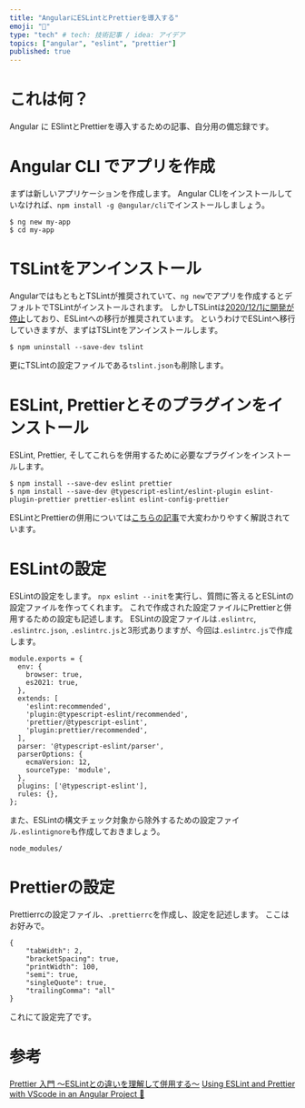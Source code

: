 ```yaml
---
title: "AngularにESLintとPrettierを導入する"
emoji: "🌊"
type: "tech" # tech: 技術記事 / idea: アイデア
topics: ["angular", "eslint", "prettier"]
published: true
---
```


# これは何？
Angular に ESlintとPrettierを導入するための記事、自分用の備忘録です。

# Angular CLI でアプリを作成
まずは新しいアプリケーションを作成します。
Angular CLIをインストールしていなければ、`npm install -g @angular/cli`でインストールしましょう。

```
$ ng new my-app
$ cd my-app
```

# TSLintをアンインストール
AngularではもともとTSLintが推奨されていて、`ng new`でアプリを作成するとデフォルトでTSLintがインストールされます。
しかしTSLintは[2020/12/1に開発が停止](https://github.com/palantir/tslint/issues/4534)しており、ESLintへの移行が推奨されています。
というわけでESLintへ移行していきますが、まずはTSLintをアンインストールします。

```
$ npm uninstall --save-dev tslint
```

更にTSLintの設定ファイルである`tslint.json`も削除します。

# ESLint, Prettierとそのプラグインをインストール
ESLint, Prettier, そしてこれらを併用するために必要なプラグインをインストールします。

```
$ npm install --save-dev eslint prettier
$ npm install --save-dev @typescript-eslint/eslint-plugin eslint-plugin-prettier prettier-eslint eslint-config-prettier
```
ESLintとPrettierの併用については[こちらの記事](https://qiita.com/soarflat/items/06377f3b96964964a65d)で大変わかりやすく解説されています。

# ESLintの設定
ESLintの設定をします。
`npx eslint --init`を実行し、質問に答えるとESLintの設定ファイルを作ってくれます。
これで作成された設定ファイルにPrettierと併用するための設定も記述します。
ESLintの設定ファイルは`.eslintrc`, `.eslintrc.json`, `.eslintrc.js`と3形式ありますが、今回は`.eslintrc.js`で作成します。

```
module.exports = {
  env: {
    browser: true,
    es2021: true,
  },
  extends: [
    'eslint:recommended',
    'plugin:@typescript-eslint/recommended',
    'prettier/@typescript-eslint',
    'plugin:prettier/recommended',
  ],
  parser: '@typescript-eslint/parser',
  parserOptions: {
    ecmaVersion: 12,
    sourceType: 'module',
  },
  plugins: ['@typescript-eslint'],
  rules: {},
};
```

また、ESLintの構文チェック対象から除外するための設定ファイル`.eslintignore`も作成しておきましょう。

```
node_modules/
```

# Prettierの設定
Prettierrcの設定ファイル、`.prettierrc`を作成し、設定を記述します。
ここはお好みで。

```
{
	"tabWidth": 2,
	"bracketSpacing": true,
	"printWidth": 100,
	"semi": true,
	"singleQuote": true,
	"trailingComma": "all"
}
```

これにて設定完了です。

# 参考
[Prettier 入門 ～ESLintとの違いを理解して併用する～](https://qiita.com/soarflat/items/06377f3b96964964a65d)
[Using ESLint and Prettier with VScode in an Angular Project 🚀](https://dev.to/dreiv/using-eslint-and-prettier-with-vscode-in-an-angular-project-42ib)